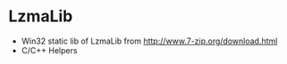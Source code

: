 LzmaLib
=======

- Win32 static lib of LzmaLib from http://www.7-zip.org/download.html
- C/C++ Helpers

